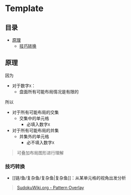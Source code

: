 # Template

<!-- START doctoc generated TOC please keep comment here to allow auto update -->
<!-- DON'T EDIT THIS SECTION, INSTEAD RE-RUN doctoc TO UPDATE -->
## 目录

- [原理](#%E5%8E%9F%E7%90%86)
  - [技巧转换](#%E6%8A%80%E5%B7%A7%E8%BD%AC%E6%8D%A2)

<!-- END doctoc generated TOC please keep comment here to allow auto update -->

## 原理

因为
- 对于数字`X`：
	- 盘面所有可能布局情况是有限的

所以
- 对于所有可能布局的交集
	- 交集中的单元格
		- 必填入数字`X`
- 对于所有可能布局的并集
	- 并集外的单元格
		- 必不填入数字`X`

> 可叠加布局图形进行理解

###  技巧转换

- [[链/鱼/复杂鱼/复杂鱼|复杂鱼]]：从某单元格的视角出发分析

> [SudokuWiki.org - Pattern Overlay](https://www.sudokuwiki.org/Pattern_Overlay)
